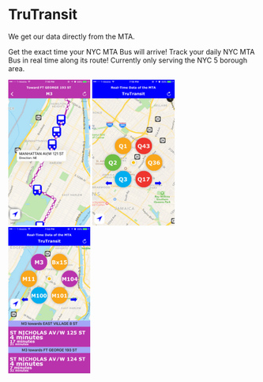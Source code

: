 # TruTransit

We get our data directly from the MTA. 

Get the exact time your NYC MTA Bus will arrive! Track your daily NYC MTA Bus in real time along its route! Currently only serving the NYC 5 borough area.

<img src="https://github.com/SatbirTanda/TruTransit/blob/master/imgs/ss1.png" width="33%">
<img src="https://github.com/SatbirTanda/TruTransit/blob/master/imgs/ss2.png" width="33%">
<img src="https://github.com/SatbirTanda/TruTransit/blob/master/imgs/ss3.png" width="33%">
